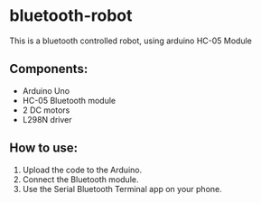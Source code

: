 # bluetooth-robot
This is a bluetooth controlled robot, using arduino HC-05 Module
## Components:
- Arduino Uno
- HC-05 Bluetooth module
- 2 DC motors
- L298N driver

## How to use:
1. Upload the code to the Arduino.
2. Connect the Bluetooth module.
3. Use the Serial Bluetooth Terminal app on your phone.
